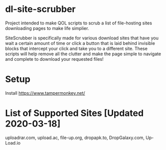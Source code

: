 # dl-site-scrubber
Project intended to make QOL scripts to scrub a list of file-hosting sites downloading pages to make life simplier. 

SiteScrubber is specifically made for various download sites that have you wait a certain amount of time or click a button that is laid behind invisible blocks that intercept your click and take you to a different site. These scripts will help remove all the clutter and make the page simple to navigate and complete to download your requested files!

# Setup
Install https://www.tampermonkey.net/

# List of Supported Sites [Updated 2020-03-18]
uploadrar.com, upload.ac, file-up.org, dropapk.to, DropGalaxy.com, Up-Load.io
